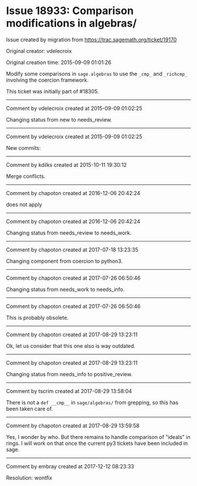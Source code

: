 # Issue 18933: Comparison modifications in algebras/

Issue created by migration from https://trac.sagemath.org/ticket/19170

Original creator: vdelecroix

Original creation time: 2015-09-09 01:01:26

Modify some comparisons in `sage.algebras` to use the `_cmp_` and `_richcmp_` involving the coercion framework.

This ticket was initially part of #18305.


---

Comment by vdelecroix created at 2015-09-09 01:02:25

Changing status from new to needs_review.


---

Comment by vdelecroix created at 2015-09-09 01:02:25

New commits:


---

Comment by kdilks created at 2015-10-11 19:30:12

Merge conflicts.


---

Comment by chapoton created at 2016-12-06 20:42:24

does not apply


---

Comment by chapoton created at 2016-12-06 20:42:24

Changing status from needs_review to needs_work.


---

Comment by chapoton created at 2017-07-18 13:23:35

Changing component from coercion to python3.


---

Comment by chapoton created at 2017-07-26 06:50:46

Changing status from needs_work to needs_info.


---

Comment by chapoton created at 2017-07-26 06:50:46

This is probably obsolete.


---

Comment by chapoton created at 2017-08-29 13:23:11

Ok, let us consider that this one also is way outdated.


---

Comment by chapoton created at 2017-08-29 13:23:11

Changing status from needs_info to positive_review.


---

Comment by tscrim created at 2017-08-29 13:58:04

There is not a `def __cmp__` in `sage/algebras/` from grepping, so this has been taken care of.


---

Comment by chapoton created at 2017-08-29 13:59:58

Yes, I wonder by who. But there remains to handle comparison of "ideals" in rings. I will work on that once the current py3 tickets have been included in sage.


---

Comment by embray created at 2017-12-12 08:23:33

Resolution: wontfix
